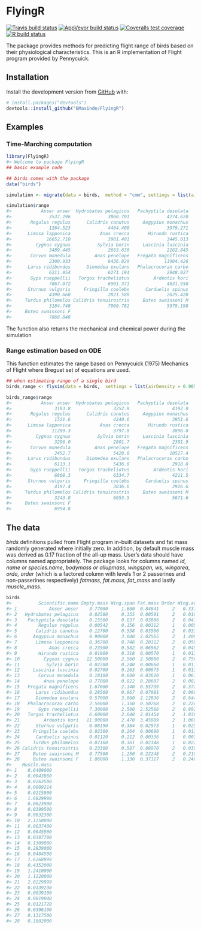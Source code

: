 
<!-- README.md is generated from README.Rmd. Please edit that file -->

# FlyingR

<!-- badges: start -->

[![Travis build
status](https://app.travis-ci.com/BMasinde/FlyingR.svg?branch=dev-0.2.1)](https://app.travis-ci.com/BMasinde/FlyingR)
[![AppVeyor build
status](https://ci.appveyor.com/api/projects/status/github/BMasinde/flight?branch=master&svg=true)](https://ci.appveyor.com/project/BMasinde/flight)
[![Coveralls test
coverage](https://coveralls.io/repos/github/BMasinde/flight/badge.svg)](https://coveralls.io/github/BMasinde/flight?branch=master)
[![R build
status](https://github.com/BMasinde/FlyingR/workflows/R-CMD-check/badge.svg)](https://github.com/BMasinde/FlyingR/actions)
<!-- badges: end -->

The package provides methods for predicting flight range of birds based
on their physiological characteristics. This is an R implementation of
Flight program provided by Pennycuick.

## Installation

Install the development version from [GitHub](https://github.com/) with:

``` r
# install.packages("devtools")
devtools::install_github("BMasinde/FlyingR")
```

## Examples

### Time-Marching computation

``` r
library(FlyingR)
#> Welcome to package FlyingR
## basic example code

## birds comes with the package
data("birds")

simulation <- migrate(data = birds,  method = "cmm", settings = list(airDensity = 0.905))

simulation$range
#>           Anser anser  Hydrobates pelagicus   Pachyptila desolata 
#>              3537.296              3060.701              4274.620 
#>       Regulus regulus      Calidris canutus     Aegypius monachus 
#>              1264.523              4464.400              3979.271 
#>      Limosa lapponica           Anas crecca       Hirundo rustica 
#>             16652.710              3981.401              3445.013 
#>         Cygnus cygnus          Sylvia borin     Luscinia luscinia 
#>              3489.445              2663.630              2162.845 
#>       Corvus monedula         Anas penelope   Fregata magnificens 
#>              2300.933              6436.829             11904.426 
#>      Larus ridibundus      Diomedea exulans   Phalacrocorax carbo 
#>              6211.954              6271.194              2948.927 
#>       Gyps rueppellii   Torgos tracheliotus         Ardeotis kori 
#>              7867.072              6901.371              4631.958 
#>      Sturnus vulgaris     Fringilla coelebs      Carduelis spinus 
#>              4390.668              2821.588              2625.428 
#>     Turdus philomelos Calidris tenuirostris     Buteo swainsoni M 
#>              3184.748              7060.782              5979.198 
#>     Buteo swainsoni F 
#>              7868.848
```

The function also returns the mechanical and chemical power during the
simulation

### Range estimation based on ODE

This function estimates the range based on Pennycuick (1975) Mechanics
of Flight where Breguet set of equations are used.

``` r
## when estimating range of a single bird
birds_range <- flysim(data = birds,  settings = list(airDensity = 0.905))

birds_range$range
#>           Anser anser  Hydrobates pelagicus   Pachyptila desolata 
#>                3193.8                3252.9                4192.0 
#>       Regulus regulus      Calidris canutus     Aegypius monachus 
#>                1521.6                4240.6                3951.6 
#>      Limosa lapponica           Anas crecca       Hirundo rustica 
#>               11209.3                3797.8                3898.0 
#>         Cygnus cygnus          Sylvia borin     Luscinia luscinia 
#>                3296.0                2801.7                2301.9 
#>       Corvus monedula         Anas penelope   Fregata magnificens 
#>                2452.7                5428.0               10527.4 
#>      Larus ridibundus      Diomedea exulans   Phalacrocorax carbo 
#>                6113.1                5436.8                2918.8 
#>       Gyps rueppellii   Torgos tracheliotus         Ardeotis kori 
#>                6808.3                6334.7                4211.5 
#>      Sturnus vulgaris     Fringilla coelebs      Carduelis spinus 
#>                4197.4                3036.6                2926.6 
#>     Turdus philomelos Calidris tenuirostris     Buteo swainsoni M 
#>                3243.8                6053.5                5671.6 
#>     Buteo swainsoni F 
#>                6994.8
```

## The data

*birds* definitions pulled from Flight program in-built datasets and fat
mass randomly generated where initially zero. In addition, by default
muscle mass was derived as 0.17 fraction of the all-up mass. User’s data
should have columns named appropriately. The package looks for columns
named *id, name or species.name*, *bodymass or allupmass*, *wingspan,
ws*, *wingarea*, *ordo, order* (which is a factored column with levels 1
or 2 passerines and non-passerines respectively) *fatmass, fat.mass,
fat\_mass* and lastly *muscle\_mass*.

``` r
birds
#>          Scientific.name Empty.mass Wing.span Fat.mass Order Wing.area
#> 1            Anser anser    3.77000     1.600  0.84641     2   0.33100
#> 2   Hydrobates pelagicus    0.02580     0.355  0.00591     2   0.01610
#> 3    Pachyptila desolata    0.15500     0.637  0.03886     2   0.04710
#> 4        Regulus regulus    0.00542     0.156  0.00112     1   0.00525
#> 5       Calidris canutus    0.12700     0.538  0.03500     2   0.03320
#> 6      Aegypius monachus    9.90000     3.040  2.02565     2   1.40000
#> 7       Limosa lapponica    0.36700     0.748  0.20112     2   0.05680
#> 8            Anas crecca    0.23500     0.582  0.06562     2   0.04580
#> 9        Hirundo rustica    0.01900     0.318  0.00570     1   0.01320
#> 10         Cygnus cygnus   12.50000     2.560  2.50000     2   0.75600
#> 11          Sylvia borin    0.02200     0.240  0.00660     1   0.01100
#> 12     Luscinia luscinia    0.02700     0.263  0.00675     1   0.01300
#> 13       Corvus monedula    0.18100     0.600  0.03620     1   0.06180
#> 14         Anas penelope    0.77000     0.822  0.28607     2   0.08290
#> 15   Fregata magnificens    1.67000     2.140  0.55799     2   0.37200
#> 16      Larus ridibundus    0.28500     0.967  0.07881     2   0.09920
#> 17      Diomedea exulans    9.57000     3.060  2.12836     2   0.64400
#> 18   Phalacrocorax carbo    2.56000     1.350  0.50768     2   0.22400
#> 19       Gyps rueppellii    7.30000     2.500  2.52588     2   0.89200
#> 20   Torgos tracheliotus    6.60000     2.640  2.01454     2   1.03000
#> 21         Ardeotis kori   11.90000     2.470  3.45889     2   1.06000
#> 22      Sturnus vulgaris    0.08190     0.384  0.02973     1   0.02530
#> 23     Fringilla coelebs    0.02300     0.264  0.00690     1   0.01310
#> 24      Carduelis spinus    0.01120     0.212  0.00336     1   0.00785
#> 25     Turdus philomelos    0.07160     0.361  0.02148     1   0.02250
#> 26 Calidris tenuirostris    0.23300     0.587  0.08970     2   0.03960
#> 27     Buteo swainsoni M    0.77500     1.250  0.22248     2   0.21000
#> 28     Buteo swainsoni F    1.06000     1.330  0.37117     2   0.24000
#>    Muscle.mass
#> 1    0.6409000
#> 2    0.0043860
#> 3    0.0263500
#> 4    0.0009214
#> 5    0.0215900
#> 6    1.6829999
#> 7    0.0623900
#> 8    0.0399500
#> 9    0.0032300
#> 10   2.1250000
#> 11   0.0037400
#> 12   0.0045900
#> 13   0.0307700
#> 14   0.1309000
#> 15   0.2839000
#> 16   0.0484500
#> 17   1.6268999
#> 18   0.4352000
#> 19   1.2410000
#> 20   1.1220000
#> 21   2.0229999
#> 22   0.0139230
#> 23   0.0039100
#> 24   0.0019040
#> 25   0.0121720
#> 26   0.0396100
#> 27   0.1317500
#> 28   0.1802000
```
